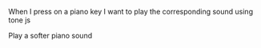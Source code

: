 When I press on a piano key I want to play the corresponding sound using tone js

Play a softer piano sound
